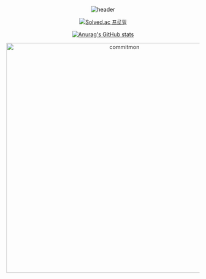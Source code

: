 <div align="center">
  
![header](https://capsule-render.vercel.app/api?type=venom&color=2544a4&height=300&section=header&text=Sungu's%20Github&fontColor=ffffff&fontSize=80)

[![Solved.ac
프로필](http://mazassumnida.wtf/api/v2/generate_badge?boj=haegu97)](https://solved.ac/haegu97)

[![Anurag's GitHub stats](https://github-readme-stats.vercel.app/api?username=haegu97)](https://github.com/haegu97/github-readme-stats)

<div align="center">
  <a href="https://github.com/doongjun/commitmon">
    <img alt="commitmon" src="https://commitmon.me/adventure?username=haegu97" width="600px" />
  </a>
</div>
</div>
